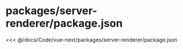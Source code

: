 # packages/server-renderer/package.json

<<< @/docs/Code/vue-next/packages/server-renderer/package.json
